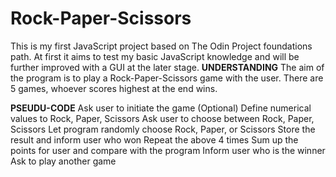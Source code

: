 # Rock-Paper-Scissors
This is my first JavaScript project based on The Odin Project foundations path. 
At first it aims to test my basic JavaScript knowledge and will be further improved with a GUI at the later stage. 
**UNDERSTANDING**
The aim of the program is to play a Rock-Paper-Scissors game with the user. There are 5 games, whoever scores highest at the end wins.  

**PSEUDU-CODE**
Ask user to initiate the game (Optional)
Define numerical values to Rock, Paper, Scissors
Ask user to choose between Rock, Paper, Scissors
Let program randomly choose Rock, Paper, or Scissors
Store the result and inform user who won
Repeat the above 4 times
Sum up the points for user and compare with the program
Inform user who is the winner
Ask to play another game